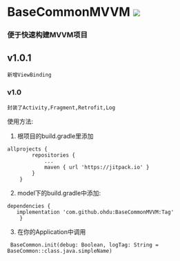 # BaseCommonMVVM [![](https://jitpack.io/v/ohdu/BaseCommonMVVM.svg)](https://jitpack.io/#ohdu/BaseCommonMVVM)

###  便于快速构建MVVM项目


## v1.0.1
```
新增ViewBinding
```

### v1.0
```
封装了Activity,Fragment,Retrofit,Log
```

使用方法:

1. 根项目的build.gradle里添加
```
allprojects {
		repositories {
			...
			maven { url 'https://jitpack.io' }
		}
	}
```

2.  model下的build.gradle中添加:
```
dependencies {
   implementation 'com.github.ohdu:BaseCommonMVVM:Tag'
	}
```
3. 在你的Application中调用
```
 BaseCommon.init(debug: Boolean, logTag: String = BaseCommon::class.java.simpleName)
```
